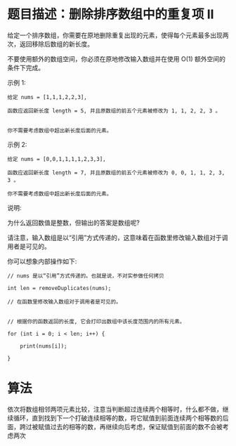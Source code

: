 # 题目描述：删除排序数组中的重复项 II
给定一个排序数组，你需要在原地删除重复出现的元素，使得每个元素最多出现两次，返回移除后数组的新长度。

不要使用额外的数组空间，你必须在原地修改输入数组并在使用 O(1) 额外空间的条件下完成。

示例 1:

    给定 nums = [1,1,1,2,2,3],

    函数应返回新长度 length = 5, 并且原数组的前五个元素被修改为 1, 1, 2, 2, 3 。


    你不需要考虑数组中超出新长度后面的元素。

示例 2:

    给定 nums = [0,0,1,1,1,1,2,3,3],

    函数应返回新长度 length = 7, 并且原数组的前五个元素被修改为 0, 0, 1, 1, 2, 3, 3 。

    你不需要考虑数组中超出新长度后面的元素。

说明:

为什么返回数值是整数，但输出的答案是数组呢?

请注意，输入数组是以“引用”方式传递的，这意味着在函数里修改输入数组对于调用者是可见的。

你可以想象内部操作如下:

    // nums 是以“引用”方式传递的。也就是说，不对实参做任何拷贝

    int len = removeDuplicates(nums);

    // 在函数里修改输入数组对于调用者是可见的。

    
    // 根据你的函数返回的长度, 它会打印出数组中该长度范围内的所有元素。
    
    for (int i = 0; i < len; i++) {
        
        print(nums[i]);

    }
    
# 算法
依次将数组相邻两项元素比较，注意当判断超过连续两个相等时，什么都不做，继续循环，直到找到下一个打破连续相等的数，将它赋值到前面连续两个相等数的后面，跨过被赋值过去的相等的数，再继续向后考虑，保证赋值到前面的数不会被考虑两次
